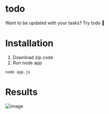 # todo
Want to be updated with your tasks? Try todo 📝

# Installation
1. Download zip code
2. Run node app
```
node app.js
```
# Results

![image](https://user-images.githubusercontent.com/111559057/231875542-a3839230-db17-4a5d-b914-bc6ac1044d3b.png)
